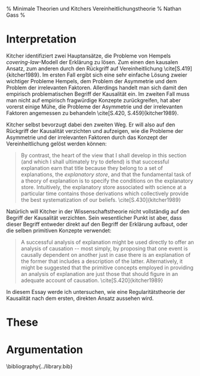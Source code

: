 % Minimale Theorien und Kitchers Vereinheitlichungstheorie
% Nathan Gass
%

Interpretation
==============

Kitcher identifiziert zwei Hauptansätze, die Probleme von Hempels
*covering-law*-Modell der Erklärung zu lösen. Zum einen den kausalen
Ansatz, zum anderen durch den Rückgriff auf Vereinheitlichung
\cite[S.419]{kitcher1989}. Im ersten Fall ergibt sich eine sehr
einfache Lösung zweier wichtiger Probleme Hempels, dem Problem der
Asymmetrie und dem Problem der irrelevanten Faktoren. Allerdings
handelt man sich damit den empirisch problematischen Begriff der
Kausalität ein. Im zweiten Fall muss man nicht auf empirisch
fragwürdige Konzepte zurückgreifen, hat aber vorerst einige Mühe, die
Probleme der Asymmetrie und der irrelevanten Faktoren angemessen zu
behandeln \cite[S.420, S.459]{kitcher1989}.

Kitcher selbst bevorzugt dabei den zweiten Weg. Er will also auf den
Rückgriff der Kausalität verzichten und aufzeigen, wie die Probleme
der Asymmetrie und der irrelevanten Faktoren durch das Konzept der
Vereinheitlichung gelöst werden können:

> By contrast, the heart of the view that I shall develop in this
> section (and which I shall ultimately try to defend) is that
> successful explanation earn that title because they belong to a set
> of explanations, the *explanatory store*, and that the fundamental
> task of a theory of explanation is to specify the conditions on the
> explanatory store. Intuitively, the explanatory store associated
> with science at a particular time contains those derivations which
> collectively provide the best systematization of our
> beliefs. \cite[S.430]{kitcher1989}

Natürlich will Kitcher in der Wissenschaftstheorie nicht vollständig
auf den Begriff der Kausalität verzichten. Sein wesentlicher Punkt ist
aber, dass dieser Begriff entweder direkt auf den Begriff der
Erklärung aufbaut, oder die selben primitiven Konzepte verwendet:

> A successful analysis of explanation might be used directly to offer
> an analysis of causation -- most simply, by proposing that one event
> is causally dependent on another just in case there is an
> explanation of the former that includes a description of the
> latter. Alternatively, it might be suggested that the primitive
> concepts employed in providing an analysis of explanation are just
> those that should figure in an adequate account of
> causation. \cite[S.420]{kitcher1989}

In diesem Essay werde ich untersuchen, wie eine Regularitätstheorie
der Kausalität nach dem ersten, direkten Ansatz aussehen wird.

These
=====

Argumentation
=============

\bibliography{../library.bib}
